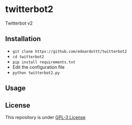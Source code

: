 # twitterbot2
Twitterbot v2

## Installation

- `git clone https://github.com/edoardottt/twitterbot2`
- `cd twitterbot2`
- `pip install requirements.txt`
- Edit the configuration file
- `python twitterbot2.py`

## Usage
 
## License

This repository is under [GPL-3 License](https://github.com/edoardottt/twitterbot2/blob/main/LICENSE)
